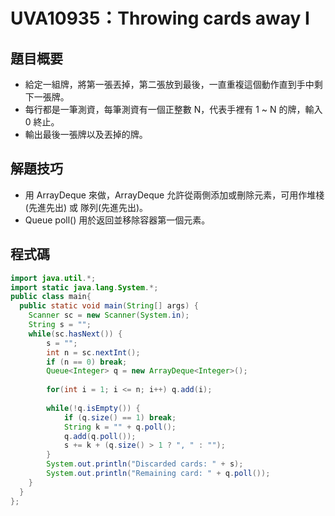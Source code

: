 # UVA10935：Throwing cards away I

## 題目概要

- 給定一組牌，將第一張丟掉，第二張放到最後，一直重複這個動作直到手中剩下一張牌。
- 每行都是一筆測資，每筆測資有一個正整數 N，代表手裡有 1 ~ N 的牌，輸入 0 終止。
- 輸出最後一張牌以及丟掉的牌。

## 解題技巧

- 用 ArrayDeque 來做，ArrayDeque 允許從兩側添加或刪除元素，可用作堆棧(先進先出) 或 隊列(先進先出)。
- Queue poll() 用於返回並移除容器第一個元素。

## 程式碼

```java
import java.util.*;
import static java.lang.System.*;
public class main{
  public static void main(String[] args) {
    Scanner sc = new Scanner(System.in);
    String s = "";
    while(sc.hasNext()) {
    	s = "";
    	int n = sc.nextInt();
    	if (n == 0) break;
    	Queue<Integer> q = new ArrayDeque<Integer>();
    	
    	for(int i = 1; i <= n; i++) q.add(i);
    	
    	while(!q.isEmpty()) {
    		if (q.size() == 1) break;
    		String k = "" + q.poll();
    		q.add(q.poll());
    		s += k + (q.size() > 1 ? ", " : "");
    	}
    	System.out.println("Discarded cards: " + s);
    	System.out.println("Remaining card: " + q.poll());
    }
  }
};
```
